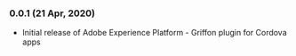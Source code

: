 ### 0.0.1 (21 Apr, 2020)
- Initial release of Adobe Experience Platform - Griffon plugin for Cordova apps
